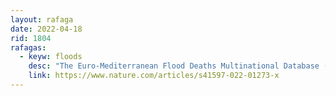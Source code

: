 ```yaml
---
layout: rafaga
date: 2022-04-18
rid: 1804
rafagas:
  - keyw: floods
    desc: "The Euro-Mediterranean Flood Deaths Multinational Database (FFEM-DB) collects data on 2,875 flood deaths in 12 territories in Europe and the Mediterranean region between 1980 and 2020"
    link: https://www.nature.com/articles/s41597-022-01273-x
---
```


